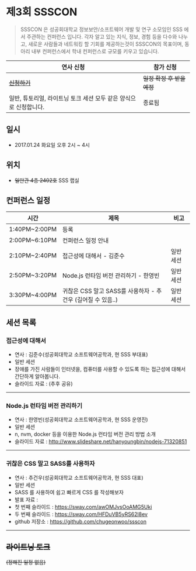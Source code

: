 # 제3회 SSSCON

>SSSCON 은 성공회대학교 정보보안/소프트웨어 개발 및 연구 소모임인 SSS 에서 주관하는 컨퍼런스 입니다.
>각자 알고 있는 지식, 정보, 경험 등을 다수와 나누고, 새로운 사람들과 네트워킹 할 기회를 제공하는것이 SSSCON의 목표이며, 동아리 내부 컨퍼런스에서 학내 컨퍼런스로 규모를 키우고 있습니다.

| 연사 신청 | 참가 신청 |
| --- | --- |
| [~~신청하기~~](https://goo.gl/forms/M4ZwS8lNdiwxoRvc2) | ~~일정 확정 후 받을 예정~~ |
| 일반, 튜토리얼, 라이트닝 토크 세션 모두 같은 양식으로 신청합니다. | 종료됨 |

## 일시
- 2017.01.24 화요일 오후 2시 ~ 4시

## 위치

- ~~일만관 4층 2402호~~ SSS 랩실

## 컨퍼런스 일정
| 시간  | 제목 | 비고 |
| --- | --- | --- |
| 1:40PM~2:00PM | 등록 | |
| 2:00PM~6:10PM | 컨퍼런스 일정 안내 | |
| 2:10PM~2:40PM | 접근성에 대해서 - 김준수 | 일반 세션 |
| 2:50PM~3:20PM | Node.js 런타임 버전 관리하기 - 한영빈 | 일반 세션 |
| 3:30PM~4:00PM | 귀찮은 CSS 말고 SASS를 사용하자 - 추건우 (길어질 수 있음..) | 일반 세션 |

## 세션 목록

### 접근성에 대해서
- 연사 : 김준수(성공회대학교 소프트웨어공학과, 현 SSS 부대표)
- 일반 세션
- 장애를 가진 사람들이 인터넷을, 컴퓨터를 사용할 수 있도록 하는 접근성에 대해서 간단하게 알아봅니다.
- 슬라이드 자료 : (추후 공유)

-----

### Node.js 런타임 버전 관리하기
- 연사 : 한영빈(성공회대학교 소프트웨어공학과, 현 SSS 운영진)
- 일반 세션
- n, nvm, docker 등을 이용한 Node.js 런타임 버전 관리 방법 소개
- 슬라이드 자료 : http://www.slideshare.net/hanyoungbin/nodejs-71320851

-----


### 귀찮은 CSS 말고 SASS를 사용하자
- 연사 : 추건우(성공회대학교 소프트웨어공학과, 현 SSS 대표)
- 일반 세션
- SASS 를 사용하여 쉽고 빠르게 CSS 를 작성해보자
- 발표 자료 :
 - 첫 번째 슬라이드 : https://sway.com/awOMJvsOoAMG5Uki
 - 두 번째 슬라이드 : https://sway.com/HFDuVB5yRS62l8ev
 - github 저장소 : https://github.com/chugeonwoo/ssscon
-----

## ~~라이트닝 토크~~
~~(정해진 일정 없음)~~

